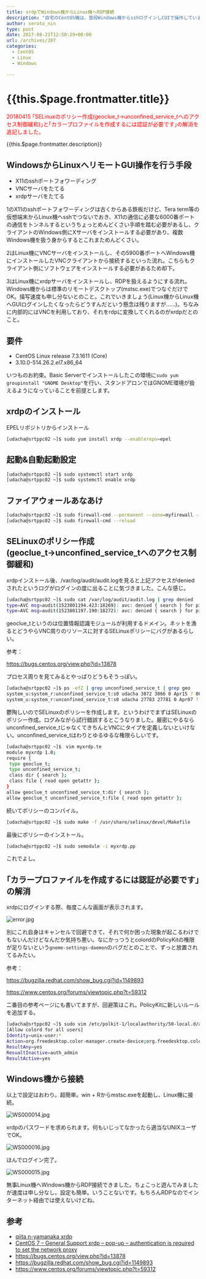 ```yaml
---
title: xrdpでWindows機からLinux機へRDP接続
description: "自宅のCentOS機は、普段Windows機からsshログインしCUIで操作していますが、ときたまGUIを使いたくなる時があります。そのときたまのためにCentOS機からもモニターにHDMIケーブルを刺しているんですが、モニターのHDMIポートが2つしかないうえに、ほとんどGUIを使わないのでポートを占有するのがもったいない。なのでHDMIケーブルをひっこぬき、必要なときだけWindows機からリモートでGUIを扱えるようにしたいと思ったのが本投稿のきっかけ。"
author: seroto_nin
type: post
date: 2017-08-21T12:50:29+00:00
url: /archives/207
categories:
  - CentOS
  - Linux
  - Windows

---
```

# {{this.$page.frontmatter.title}}

<span style="color: #ff0000;">20180415 ｢SELinuxのポリシー作成(geoclue_t→unconfined_service_tへのアクセス制御緩和)｣と｢カラープロファイルを作成するには認証が必要です｣の解消を追記しました。</span>

{{this.$page.frontmatter.description}}

<!--more-->

## WindowsからLinuxへリモートGUI操作を行う手段

- X11のsshポートフォワーディング
- VNCサーバをたてる
- xrdpサーバをたてる

1のX11のsshポートフォワーディングは古くからある鉄板だけど、Tera term等の仮想端末からLinux機へsshでつないでおき、X11の通信に必要な6000番ポートの通信をトンネルするというちょっとめんどくさい手順を踏む必要があるし、クライアントのWindows側にXサーバをインストールする必要があり、複数Windows機を扱う身からするとこれまためんどくさい。

2はLinux機にVNCサーバをインストールし、その5900番ポートへWindows機にインストールしたVNCクライアントから接続するといった流れ。こちらもクライアント側にソフトウェアをインストールする必要があるため却下。

3はLinux機にxrdpサーバをインストールし、RDPを扱えるようにする流れ。Windows機からは標準のリモートデスクトップ(mstsc.exe)でつなぐだけでOK。描写速度も申し分ないとのこと。これでいきましょう(Linux機からLinux機へGUIログインしたくなったらどうすんだという懸念は残りますが……)。ちなみに内部的にはVNCを利用しており、それをrdpに変換してくれるのがxrdpだとのこと。

## 要件

- CentOS Linux release 7.3.1611 (Core)
- 3.10.0-514.26.2.el7.x86_64

いつものお約束。Basic Serverでインストールしたこの環境に`sudo yum groupinstall "GNOME Desktop"`を行い、スタンドアロンではGNOME環境が扱えるようになっていることを前提とします。

## xrdpのインストール

EPELリポジトリからインストール

```bash
[udacha@srtppc02 ~]$ sudo yum install xrdp --enablerepo=epel
```

## 起動&自動起動設定

```bash
[udacha@srtppc02 ~]$ sudo systemctl start xrdp
[udacha@srtppc02 ~]$ sudo systemctl enable xrdp
```

## ファイアウォールあなあけ

```bash
[udacha@srtppc02 ~]$ sudo firewall-cmd --permanent --zone=myfirewall --add-port=3389/tcp
[udacha@srtppc02 ~]$ sudo firewall-cmd --reload
```

## SELinuxのポリシー作成(geoclue\_t→unconfined\_service_tへのアクセス制御緩和)

xrdpインストール後、/var/log/audit/audit.logを見ると上記アクセスがdeniedされたというログがログインの度に出ることに気づきました。こんな感じ。

```bash
[udacha@srtppc02 ~]$ sudo cat /var/log/audit/audit.log | grep denied
type=AVC msg=audit(1523801194.423:18269): avc: denied { search } for pid=30593 comm="geoclue" name="27987" dev="proc" ino=412386 scontext=system_u:system_r:geoclue_t:s0 tcontext=system_u:system_r:unconfined_service_t:s0 tclass=dir
type=AVC msg=audit(1523801197.190:18272): avc: denied { search } for pid=30593 comm="geoclue" name="30546" dev="proc" ino=1027910 scontext=system_u:system_r:geoclue_t:s0 tcontext=system_u:system_r:unconfined_service_t:s0 tclass=dir
```

geoclue_tというのは位置情報認識モジュールが利用するドメイン。ネットを漁るとどうやらVNC周りのリソースに対するSELinuxポリシーにバグがあるらしい。

参考：
  
<https://bugs.centos.org/view.php?id=13878>

プロセス周りを見てみるとやっぱりどうもそうっぽい。

```bash
[udacha@srtppc02 ~]$ ps -efZ | grep unconfined_service_t | grep geo
system_u:system_r:unconfined_service_t:s0 udacha 3872 3866 0 Apr15 ? 00:00:01 Xvnc :17 -auth .Xauthority -geometry 1920x1080 -depth 32 -rfbauth /home/udacha/.vnc/sesman_udacha_passwd:17 -bs -nolisten tcp -localhost -dpi 96
system_u:system_r:unconfined_service_t:s0 udacha 27783 27781 0 Apr07 ? 00:00:04 Xvnc :10 -auth .Xauthority -geometry 1364x768 -depth 32 -rfbauth /home/udacha/.vnc/sesman_udacha_passwd:10 -bs -nolisten tcp -localhost -dpi 96
```

鬱陶しいのでSELinuxのポリシーを作成します。というわけでまずはSELinuxのポリシー作成。ログみながら試行錯誤するとこうなりました。厳密にやるならunconfined\_service\_tじゃなくてきちんとVNCにタイプを定義しないといけない。unconfined\_service\_tはわりとゆるゆるな権限らしいです。

```bash
[udacha@srtppc02 ~]$　vim myxrdp.te
module myxrdp 1.0;
require {
 type geoclue_t;
 type unconfined_service_t;
 class dir { search };
 class file { read open getattr };
}
allow geoclue_t unconfined_service_t:dir { search };
allow geoclue_t unconfined_service_t:file { read open getattr };
```

続いてポリシーのコンパイル。

```bash
[udacha@srtppc02 ~]$ sudo make -f /usr/share/selinux/devel/Makefile
```

最後にポリシーのインストール。

```bash
[udacha@srtppc02 ~]$ sudo semodule -i myxrdp.pp
```

これでよし。

## ｢カラープロファイルを作成するには認証が必要です｣の解消

xrdpにログインする際、毎度こんな画面が表示されます。

![error.jpg](./error.jpg)

別にこれ自身はキャンセルで回避できて、それで何か困った現象が起こるわけでもないんだけどなんだか気持ち悪い。なにかっつうとcolordのPolicyKitの権限が足りないという`gnome-settings-daemon`のバグだとのことで、ずっと放置されてるみたい。

参考：
  
<https://bugzilla.redhat.com/show_bug.cgi?id=1149893>
  
<https://www.centos.org/forums/viewtopic.php?t=59312>

二番目の参考ページにも書いてますが、回避策はこれ。PolicyKitに新しいルールを追加する。

```bash
[udacha@srtppc02 ~]$ sudo vim /etc/polkit-1/localauthority/50-local.d/allow-colord.pkla
[Allow colord for all users]
Identity=unix-user:*
Action=org.freedesktop.color-manager.create-device;org.freedesktop.color-manager.create-profile;org.freedesktop.color-manager.delete-device;org.freedesktop.color-manager.delete-profile;org.freedesktop.color-manager.modify-device;org.freedesktop.color-manager.modify-profile
ResultAny=yes
ResualtInactive=auth_admin
ResultActive=yes
```

## Windows機から接続

以上で設定はおわり。超簡単。win + Rからmstsc.exeを起動し、Linux機に接続。

![WS000014.jpg](./WS000014.jpg)

xrdpのパスワードを求められます。何もいじってなかったら適当なUNIXユーザでOK。

![WS000016.jpg](./WS000016.jpg)

ほんでログイン完了。

![WS000015.jpg](./WS000015.jpg)

無事Linux機へWindows機からRDP接続できました。ちょこっと遊んでみましたが速度は申し分なし。設定も簡単。いうことないです。もちろんRDPなのでインターネット経由では使えないけどね。

## 参考

- [qiita n-yamanaka xrdp][1]
- [CentOS 7 – General Support xrdp – pop-up – authentication is required to set the network proxy][2]
- <https://bugs.centos.org/view.php?id=13878>
- <https://bugzilla.redhat.com/show_bug.cgi?id=1149893>
- <https://www.centos.org/forums/viewtopic.php?t=59312>

 [1]: http://qiita.com/n-yamanaka/items/653af5cdac63721ff074
 [2]: https://www.centos.org/forums/viewtopic.php?t=57696
